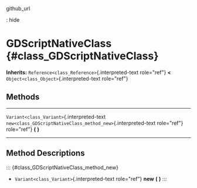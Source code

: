 github\_url

:   hide

GDScriptNativeClass {#class_GDScriptNativeClass}
===================

**Inherits:** `Reference<class_Reference>`{.interpreted-text role="ref"}
**\<** `Object<class_Object>`{.interpreted-text role="ref"}

Methods
-------

  -------------------------------------------- ---------------------------------------------------------------
  `Variant<class_Variant>`{.interpreted-text   `new<class_GDScriptNativeClass_method_new>`{.interpreted-text
  role="ref"}                                  role="ref"} **(** **)**

  -------------------------------------------- ---------------------------------------------------------------

Method Descriptions
-------------------

::: {#class_GDScriptNativeClass_method_new}
-   `Variant<class_Variant>`{.interpreted-text role="ref"} **new** **(**
    **)**
:::
